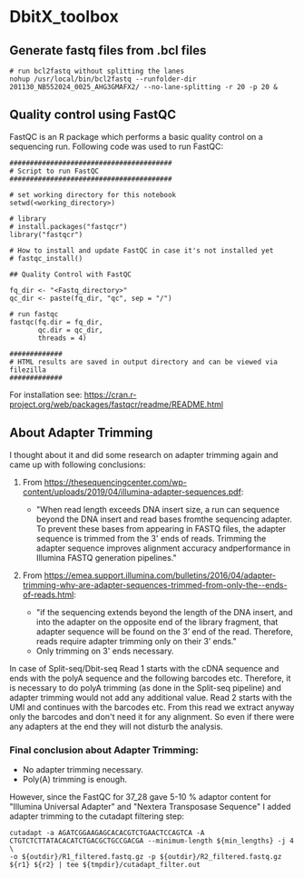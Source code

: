 # DbitX_toolbox
 
## Generate fastq files from .bcl files

```
# run bcl2fastq without splitting the lanes
nohup /usr/local/bin/bcl2fastq --runfolder-dir 201130_NB552024_0025_AHG3GMAFX2/ --no-lane-splitting -r 20 -p 20 &
```

## Quality control using FastQC

FastQC is an R package which performs a basic quality control on a sequencing run. Following code was used to run FastQC:

```
########################################
# Script to run FastQC
########################################

# set working directory for this notebook
setwd(<working_directory>)

# library
# install.packages("fastqcr")
library("fastqcr")

# How to install and update FastQC in case it's not installed yet
# fastqc_install()

## Quality Control with FastQC

fq_dir <- "<Fastq_directory>"
qc_dir <- paste(fq_dir, "qc", sep = "/") 

# run fastqc
fastqc(fq.dir = fq_dir,
       qc.dir = qc_dir,
       threads = 4)

#############
# HTML results are saved in output directory and can be viewed via filezilla
#############
```

For installation see: https://cran.r-project.org/web/packages/fastqcr/readme/README.html

## About Adapter Trimming

I thought about it and did some research on adapter trimming again and came up with following conclusions:

1. From https://thesequencingcenter.com/wp-content/uploads/2019/04/illumina-adapter-sequences.pdf:
	- "When read length exceeds DNA insert size, a run can sequence beyond the DNA insert and read bases fromthe sequencing adapter. To prevent these bases from appearing in FASTQ files, the adapter sequence is trimmed from the 3' ends of reads. Trimming the adapter sequence improves alignment accuracy andperformance in Illumina FASTQ generation pipelines."

2. From https://emea.support.illumina.com/bulletins/2016/04/adapter-trimming-why-are-adapter-sequences-trimmed-from-only-the--ends-of-reads.html:
	- "if the sequencing extends beyond the length of the DNA insert, and into the adapter on the opposite end of the library fragment, that adapter sequence will be found on the 3’ end of the read. Therefore, reads require adapter trimming only on their 3’ ends."
	- Only trimming on 3' ends necessary.

In case of Split-seq/Dbit-seq Read 1 starts with the cDNA sequence and ends with the polyA sequence and the following barcodes etc. Therefore, it is necessary to do polyA trimming (as done in the Split-seq pipeline) and adapter trimming would not add any additional value.
Read 2 starts with the UMI and continues with the barcodes etc. From this read we extract anyway only the barcodes and don't need it for any alignment. So even if there were any adapters at the end they will not disturb the analysis.

### Final conclusion about Adapter Trimming:
- No adapter trimming necessary.
- Poly(A) trimming is enough.

However, since the FastQC for 37_28 gave 5-10 % adaptor content for "Illumina Universal Adapter" and "Nextera Transposase Sequence" I added adapter trimming to the cutadapt filtering step:
```
cutadapt -a AGATCGGAAGAGCACACGTCTGAACTCCAGTCA -A CTGTCTCTTATACACATCTGACGCTGCCGACGA --minimum-length ${min_lengths} -j 4 \
-o ${outdir}/R1_filtered.fastq.gz -p ${outdir}/R2_filtered.fastq.gz ${r1} ${r2} | tee ${tmpdir}/cutadapt_filter.out
```



